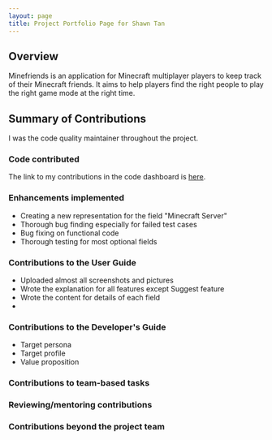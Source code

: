 ```yaml
---
layout: page
title: Project Portfolio Page for Shawn Tan
---
```


## Overview

Minefriends is an application for Minecraft multiplayer players to keep track of their Minecraft friends.
It aims to help players find the right people to play the right game mode at the right time.

## Summary of Contributions

I was the code quality maintainer throughout the project.

### Code contributed
The link to my contributions in the code dashboard is [here](https://nus-cs2103-ay2223s1.github.io/tp-dashboard/?search=shawnkai&breakdown=true).

### Enhancements implemented
- Creating a new representation for the field "Minecraft Server"
- Thorough bug finding especially for failed test cases
- Bug fixing on functional code
- Thorough testing for most optional fields

### Contributions to the User Guide
- Uploaded almost all screenshots and pictures
- Wrote the explanation for all features except Suggest feature
- Wrote the content for details of each field
- 
### Contributions to the Developer's Guide

* Target persona
* Target profile
* Value proposition

### Contributions to team-based tasks


### Reviewing/mentoring contributions

### Contributions beyond the project team
